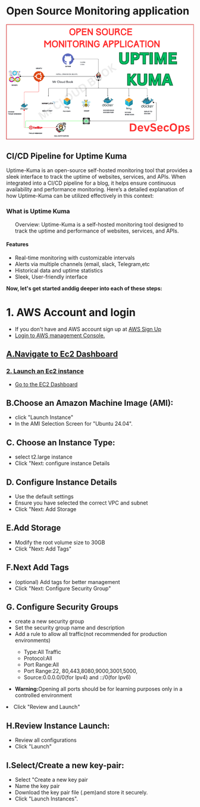 # Open Source Monitoring application

![image](monitoring.png)

<h2> CI/CD Pipeline for Uptime Kuma</h2>
<p>Uptime-Kuma is an open-source self-hosted monitoring tool that provides a sleek 
  interface to track the uptime of websites, services, and APIs. When integrated into 
  a CI/CD pipeline for a blog, it helps ensure continuous availability and performance 
  monitoring. Here’s a detailed explanation of how Uptime-Kuma can be utilized effectively in this context:</p>

<h3>What is Uptime Kuma</h3>
<div>
  <ul>
    Overview: Uptime-Kuma is a self-hosted monitoring tool designed to track
    the uptime and performance of websites, services, and APIs.
  </ul>
  <h4>Features</h4>
  <ul>
    <li>Real-time monitoring with customizable intervals</li>
    <li>Alerts via multiple channels (email, slack, Telegram,etc</li>
    <li>Historical data and uptime statistics</li>
    <li>Sleek, User-friendly interface</li>
  </ul>
</div>
 <b> Now, let's get started anddig deeper into each of these steps:</b>
<h1>1. AWS Account and login</h1>
<ul>
  <li>If you don't have and AWS account sign up at <a href="https://aws.amazon.com/activate/registration">AWS Sign Up</li>
  <li>Login to AWS management Console.</li>
</ul>

 <h2><strong>A.Navigate to Ec2 Dashboard</strong></h2>
<h3>2. Launch an Ec2 instance</h3>
<ul>
  <li>Go to the <a href="https://aws.amazon.com/console/ec2/">EC2 Dashboard</a>
</li>
</ul>
<h2>B.Choose an Amazon Machine Image (AMI):</h2>
<ul>
  <li>click "Launch Instance"</li>
  <li>In the AMI Selection Screen for "Ubuntu 24.04".</li>
</ul>
<h2>C. Choose an Instance Type:</h2>
<ul>
  <li>select t2.large instance</li>
  <li>Click "Next: configure instance Details</li>
</ul>
<h2>D. Configure Instance Details</h2>
  <ul>
    <li>Use the default settings</li>
    <li>Ensure you have selected the correct VPC and subnet</li>
    <li>Click "Next: Add Storage</li>
  </ul>
<h2>E.Add Storage</h2>
<ul>
  <li>Modify the root volume size to 30GB</li>
  <li>Click "Next: Add Tags"</li>
</ul>
<h2>F.Next Add Tags</h2>
<ul>
  <li>(optional) Add tags for better management</li>
  <li>Click "Next: Configure Security Group"</li>
</ul>
<h2>G. Configure Security Groups</h2>
  <ul>
    <li>create a new security group</li>
    <li>Set the security group name and description</li>
    <li>Add a rule to allow all traffic(not recommended for production environments)</li>
    <ul>
      <li>Type:All Traffic</li>
      <li>Protocol:All</li>
      <li>Port Range:All</li>
      <li>Port Range:22, 80,443,8080,9000,3001,5000,</li>
      <li>Source:0.0.0.0/0(for Ipv4) and ::/0(for Ipv6)</li>
    </ul>
  </ul>
</ul>
<ul><li><strong>Warning:</strong>Opening all ports should be for learning purposes only in a controlled environment</li></ul>
  <li>Click "Review and Launch"</li>
<h2>H.Review Instance Launch:</h2>
<ul>
  <li>Review all configurations</li>
  <li>Click "Launch"</li>
</ul>
<h2>I.Select/Create a new key-pair:</h2>
<ul>
  <li>Select "Create a new key pair</li>
  <li>Name the key pair</li>
  <li>Download the key pair file (.pem)and store it securely.</li>
  <li>Click "Launch Instances".</li>
</ul>
